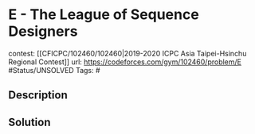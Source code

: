 # E - The League of Sequence Designers

contest: [[CFICPC/102460/102460|2019-2020 ICPC Asia Taipei-Hsinchu Regional Contest]]
url: https://codeforces.com/gym/102460/problem/E
#Status/UNSOLVED
Tags: #

## Description

## Solution

